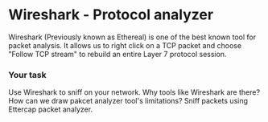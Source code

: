 # Wireshark - Protocol analyzer
Wireshark (Previously known as Ethereal) is one of the best known tool for packet analysis. It allows us to right click on a TCP packet and choose "Follow TCP stream" to rebuild an entire Layer 7 protocol session. 






### Your task
Use Wireshark to sniff on your network. Why tools like Wireshark are there? How can we draw pakcet analyzer tool's limitations? Sniff packets using Ettercap packet analyzer.

